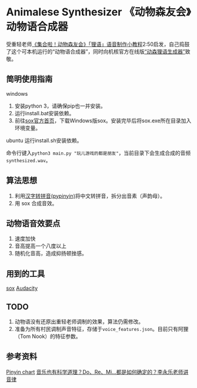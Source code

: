 # Animalese Synthesizer 《动物森友会》动物语合成器

受重轻老师[《集合啦！动物森友会》「狸语」语音制作小教程](https://www.gcores.com/articles/122542)2:50启发，自己捣鼓了这个可本机运行的“动物语合成器”，同时向机核官方在线版[“动森狸语生成器”](https://site.gcores.com/animal_crossing_voice)致敬。

## 简明使用指南

windows

1. 安装python 3，请确保pip也一并安装。
2. 运行install.bat安装依赖。
3. 前往[sox官方首页](http://sox.sourceforge.net/)，下载Windows版sox。安装完毕后将sox.exe所在目录加入环境变量。

ubuntu
运行install.sh安装依赖。

命令行键入`python3 main.py "玩儿游戏的都是朋友"`，当前目录下会生成合成的音频`synthesized.wav`。

## 算法思想

1. 利用[汉字转拼音(pypinyin)](https://github.com/mozillazg/python-pinyin)将中文转拼音，拆分出音素（声韵母）。
2. 用 sox 合成音效。

## 动物语音效要点

1. 速度加快
2. 音高提高一个八度以上
3. 随机化音高，造成抑扬顿挫感。

## 用到的工具

[sox](http://sox.sourceforge.net/)
[Audacity](https://www.audacityteam.org/)

## TODO

1. 动物语没有还原出重轻老师调制的效果，算法仍需修改。
2. 准备为所有村民调制声音特征，存储于`voice_features.json`。目前只有阿狸（Tom Nook）的特征参数。

## 参考资料

[Pinyin chart](https://resources.allsetlearning.com/chinese/pronunciation/pinyin_chart)
[音乐也有科学道理？Do、Re、Mi...都是如何确定的？李永乐老师讲音律](https://www.bilibili.com/video/BV124411e7Wk)
